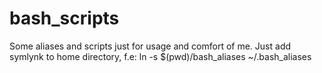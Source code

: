# bash_scripts

Some aliases and scripts just for usage and comfort of me.
Just add symlynk to home directory, f.e:
 ln -s  $(pwd)/bash_aliases ~/.bash_aliases
